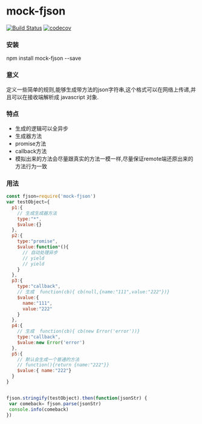 # mock-fjson

[![Build Status](https://travis-ci.org/bugss/mock-fjson.svg?branch=master)](https://travis-ci.org/bugss/mock-fjson)
[![codecov](https://codecov.io/gh/bugss/mock-fjson/branch/master/graph/badge.svg)](https://codecov.io/gh/bugss/mock-fjson)

### 安装

npm install mock-fjson --save


### 意义
定义一些简单的规则,能够生成带方法的json字符串,这个格式可以在网络上传递,并且可以在接收端解析成
javascript 对象.

### 特点
- 生成的逻辑可以全异步
- 生成器方法
- promise方法
- callback方法
- 模拟出来的方法会尽量跟真实的方法一模一样,尽量保证remote端还原出来的方法行为一致



### 用法

```js
const fjson=require('mock-fjson')
var testObject={
  p1:{
    // 生成生成器方法
    type:"*",
    $value:{}
  },
  p2:{
    type:"promise",
    $value:function*(){
      // 自动处理异步
      // yield 
      // yield
    }
  },
  p3:{
    type:"callback",
    // 生成  function(cb){ cb(null,{name:"111",value:"222"})}
    $value:{
      name:"111",
      value:"222"
    }
  },
  p4:{
    // 生成  function(cb){ cb(new Error('error'))}
    type:"callback",
    $value:new Error('error')
  },
  p5:{
    // 默认会生成一个普通的方法
    // function(){return {name:"222"}}
    $value:{ name:"222"}
  }
}


fjson.stringify(testObject).then(function(jsonStr) {
 var comeback= fjson.parse(jsonStr)
 console.info(comeback)
})


```

```js



```



